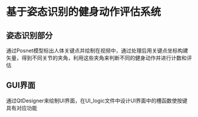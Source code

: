 # 基于姿态识别的健身动作评估系统

## 姿态识别部分
通过Posnet模型标出人体关键点并绘制在视频中，通过处理后用关键点坐标构建矢量，得到不同关节的夹角，利用这些夹角来判断不同的健身动作并进行计数和评估

## GUI界面
通过QtDesigner来绘制UI界面，在UI_logic文件中设计UI界面中的槽函数使按键具有对应功能
